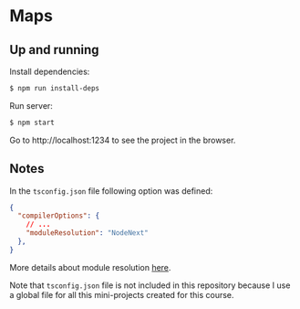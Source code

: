 # Maps

## Up and running

Install dependencies:

```bash
$ npm run install-deps
```

Run server:

```bash
$ npm start
```

Go to http://localhost:1234 to see the project in the browser.

## Notes

In the `tsconfig.json` file following option was defined:

```json
{
  "compilerOptions": {
    // ...
    "moduleResolution": "NodeNext"
  },
}
```

More details about module resolution [here](https://www.typescriptlang.org/tsconfig#moduleResolution).

Note that `tsconfig.json` file is not included in this repository because I use a global file for all this mini-projects created for this course.
